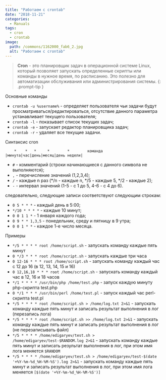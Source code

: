```yaml
---
title: "Работаем с crontab"
date: "2018-11-21"
categories: 
  - Manuals
tags: 
  - cron
  - crontab
image:
  path: /commons/1162000_fab6_2.jpg
  alt: "Работаем с crontab"
---
```


> **Cron** - это планировщик задач в операционной системе Linux, который позволяет запускать определенные скрипты или команды в нужное время, по расписанию. Это полезно для автоматизации обслуживания или администрирования системы.
{: .prompt-tip }

Основные команды

- `crontab -u %username%` - определяет пользователя чьи задачи будут просматриваться/редактироваться, отсутствие данного параметра устанавливает текущего пользователя;
- `crontab -l` - показывает список текущих задач;
- `crontab -e` - запускает редактор планировщика задач;
- `crontab -r` - удаляет все текущие задачи.

Синтаксис cron

```
    *    *   *     *        *        команда
|минута|час|день|месяц|день недели|
```

- `#` - комментарий (строки начинающиеся с данного символа не выполняются);
- `,` - перечисление значений (1,2,3,4);
- `/` - каждые n раз (*/n - каждые n, */5 - каждые 5, */2 - каждые 2);
- `-` - интервал значений (1-5 - с 1 до 5, 4-6 - с 4 до 6).

следовательно, следующие записи соответствуют следующим строкам:

- `0 5 * * *` - каждый день в 5:00;
- `*/10 * * * *` - каждые 10 минут;
- `0 0 1 1 *` - 1 января каждого года;
- `0 9 * * 1,3,5` - понедельник, среду и пятницу в 9 утра;
- `0 0 1 * *` - каждое 1-е число месяца.

Примеры

- `*/5 * * * * root /home/script.sh` - запускать команду каждые пять минут
- `0 */3 * * * root /home/script.sh` - запускать каждые три часа
- `0 12-16 * * * root /home/script.sh` - запускать команду каждый час с 12 до 16 (в 12, 13, 14, 15 и 16) 
- `0 12,16,18 * * * root /home/script.sh` - запускать команду каждый час в 12, 16 и 18 часов 
- `*/1 * * * * /usr/bin/php /home/test.php`   - запуск каждую минуту php-скрипта test.php
- `0 */1 * * * /usr/bin/perl /home/test.pl`     - запуск каждый час perl-скрипта test.pl
- `*/5 * * * * root /home/script.sh > /home/log.txt 2>&1` - запускать команду каждые пять минут и записать результат выполнения в лог (перезапись лога)
- `*/5 * * * * root /home/script.sh >> /home/log.txt 2>&1` - запускать команду каждые пять минут и записать результат выполнения в лог (не перезаписывать файл)
- `*/5 * * * * /home/edigaryev/test.sh > /home/edigaryev/test-$RANDOM.log 2>&1` - запускать команду каждые пять минут и записать результат выполнения в лог, при этом имя лога меняется `$RANDOM`
- `*/5 * * * * /home/edigaryev/test.sh > /home/edigaryev/test-$(date '+%Y-%m-%d_%H-%M-%S').log 2>&1` - запускать команду каждые пять минут и записать результат выполнения в лог, при этом имя лога меняется `[$(date '+%Y-%m-%d_%H-%M-%S')]`
